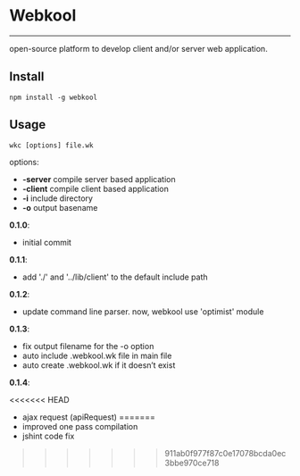 # Webkool
***
open-source platform to develop client and/or server web application.

## Install

    npm install -g webkool
    
## Usage

    wkc [options] file.wk

  options:
  
-   **-server** compile server based application
-   **-client**  compile client based application
-   **-i**        include directory
-   **-o**        output basename


**0.1.0**:

-   initial commit

**0.1.1**:

-   add './' and '../lib/client' to the default include path

**0.1.2**:

-	update command line parser. now, webkool use 'optimist' module

**0.1.3**:

-	fix output filename for the -o option
-	auto include .webkool.wk file in main file
-	auto create .webkool.wk if it doesn’t exist

**0.1.4**:

<<<<<<< HEAD
-	ajax request (apiRequest)
=======
-	improved one pass compilation
- 	jshint code fix
>>>>>>> 911ab0f977f87c0e17078bcda0ec3bbe970ce718
